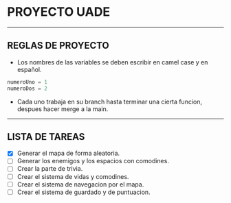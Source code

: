 # PROYECTO UADE

___


## REGLAS DE PROYECTO

* Los nombres de las variables se deben escribir en camel case y en español.
``` python
numeroUno = 1
numeroDos = 2
```


* Cada uno trabaja en su branch hasta terminar una cierta funcion, despues hacer merge a la main.

___

## LISTA DE TAREAS

* [x] Generar el mapa de forma aleatoria.
* [ ] Generar los enemigos y los espacios con comodines.
* [ ] Crear la parte de trivia.
* [ ] Crear el sistema de vidas y comodines.
* [ ] Crear el sistema de navegacion por el mapa.
* [ ] Crear el sistema de guardado y de puntuacion.
